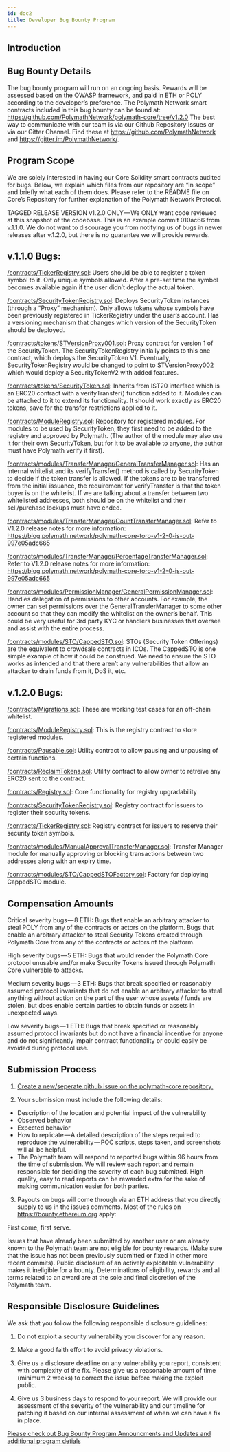 ```yaml
---
id: doc2
title: Developer Bug Bounty Program
---
```


## Introduction

## Bug Bounty Details

The bug bounty program will run on an ongoing basis. Rewards will be assessed based on the OWASP framework, and paid in ETH or POLY according to the developer’s preference. The Polymath Network smart contracts included in this bug bounty can be found at: https://github.com/PolymathNetwork/polymath-core/tree/v1.2.0
The best way to communicate with our team is via our Github Repository Issues or via our Gitter Channel. Find these at https://github.com/PolymathNetwork and https://gitter.im/PolymathNetwork/.

## Program Scope

We are solely interested in having our Core Solidity smart contracts audited for bugs. Below, we explain which files from our repository are “in scope” and briefly what each of them does. Please refer to the README file on Core’s Repository for further explanation of the Polymath Network Protocol.

TAGGED RELEASE VERSION v1.2.0 ONLY — We ONLY want code reviewed at this snapshot of the codebase. This is an example commit 010ac66 from v.1.1.0. We do not want to discourage you from notifying us of bugs in newer releases after v.1.2.0, but there is no guarantee we will provide rewards.

## v.1.1.0 Bugs: 

[/contracts/TickerRegistry.sol](https://github.com/PolymathNetwork/polymath-core/blob/master/contracts/TickerRegistry.sol): Users should be able to register a token symbol to it. Only unique symbols allowed. After a pre-set time the symbol becomes available again if the user didn’t deploy the actual token.

[/contracts/SecurityTokenRegistry.sol](https://github.com/PolymathNetwork/polymath-core/blob/master/contracts/SecurityTokenRegistry.sol): Deploys SecurityToken instances (through a “Proxy” mechanism). Only allows tokens whose symbols have been previously registered in TickerRegistry under the user’s account. Has a versioning mechanism that changes which version of the SecurityToken should be deployed.

[/contracts/tokens/STVersionProxy001.sol](https://github.com/PolymathNetwork/polymath-core/blob/master/contracts/tokens/STVersionProxy001.sol): Proxy contract for version 1 of the SecurityToken. The SecurityTokenRegistry initially points to this one contract, which deploys the SecurityToken V1. Eventually, SecurityTokenRegistry would be changed to point to STVersionProxy002 which would deploy a SecurityTokenV2 with added features.

[/contracts/tokens/SecurityToken.sol](https://github.com/PolymathNetwork/polymath-core/blob/master/contracts/tokens/SecurityToken.sol): Inherits from IST20 interface which is an ERC20 contract with a verifyTransfer() function added to it. Modules can be attached to it to extend its functionality. It should work exactly as ERC20 tokens, save for the transfer restrictions applied to it.

[/contracts/ModuleRegistry.sol](https://github.com/PolymathNetwork/polymath-core/blob/master/contracts/ModuleRegistry.sol): Repository for registered modules. For modules to be used by SecurityToken, they first need to be added to the registry and approved by Polymath. (The author of the module may also use it for their own SecurityToken, but for it to be available to anyone, the author must have Polymath verify it first).

[/contracts/modules/TransferManager/GeneralTransferManager.sol](https://github.com/PolymathNetwork/polymath-core/blob/master/contracts/modules/TransferManager/GeneralTransferManager.sol): Has an internal whitelist and its verifyTransfer() method is called by SecurityToken to decide if the token transfer is allowed. If the tokens are to be transferred from the initial issuance, the requirement for verifyTransfer is that the token buyer is on the whitelist. If we are talking about a transfer between two whitelisted addresses, both should be on the whitelist and their sell/purchase lockups must have ended.

[/contracts/modules/TransferManager/CountTransferManager.sol](https://github.com/PolymathNetwork/polymath-core/blob/master/contracts/modules/TransferManager/CountTransferManager.sol): Refer to V1.2.0 release notes for more information: https://blog.polymath.network/polymath-core-toro-v1-2-0-is-out-997e05adc665

[/contracts/modules/TransferManager/PercentageTransferManager.sol](https://github.com/PolymathNetwork/polymath-core/blob/master/contracts/modules/TransferManager/PercentageTransferManager.sol): Refer to V1.2.0 release notes for more information: https://blog.polymath.network/polymath-core-toro-v1-2-0-is-out-997e05adc665

[/contracts/modules/PermissionManager/GeneralPermissionManager.sol](https://github.com/PolymathNetwork/polymath-core/blob/master/contracts/modules/PermissionManager/GeneralPermissionManager.sol): Handles delegation of permissions to other accounts. For example, the owner can set permissions over the GeneralTransferManager to some other account so that they can modify the whitelist on the owner’s behalf. This could be very useful for 3rd party KYC or handlers businesses that oversee and assist with the entire process.

[/contracts/modules/STO/CappedSTO.sol](https://github.com/PolymathNetwork/polymath-core/blob/master/contracts/modules/STO/CappedSTO.sol): STOs (Security Token Offerings) are the equivalent to crowdsale contracts in ICOs. The CappedSTO is one simple example of how it could be construed. We need to ensure the STO works as intended and that there aren’t any vulnerabilities that allow an attacker to drain funds from it, DoS it, etc.

## v.1.2.0 Bugs: 

[/contracts/Migrations.sol](https://github.com/PolymathNetwork/polymath-core/blob/master/contracts/Migrations.sol): These are working test cases for an off-chain whitelist.

[/contracts/ModuleRegistry.sol](https://github.com/PolymathNetwork/polymath-core/blob/master/contracts/ModuleRegistry.sol): This is the registry contract to store registered modules.

[/contracts/Pausable.sol](https://github.com/PolymathNetwork/polymath-core/blob/master/contracts/Pausable.sol): Utility contract to allow pausing and unpausing of certain functions.

[/contracts/ReclaimTokens.sol](https://github.com/PolymathNetwork/polymath-core/blob/master/contracts/ReclaimTokens.sol): Utility contract to allow owner to retreive any ERC20 sent to the contract.

[/contracts/Registry.sol](https://github.com/PolymathNetwork/polymath-core/blob/master/contracts/Registry.sol): Core functionality for registry upgradability

[/contracts/SecurityTokenRegistry.sol](https://github.com/PolymathNetwork/polymath-core/blob/master/contracts/SecurityTokenRegistry.sol): Registry contract for issuers to register their security tokens.

[/contracts/TickerRegistry.sol](https://github.com/PolymathNetwork/polymath-core/blob/master/contracts/TickerRegistry.sol): Registry contract for issuers to reserve their security token symbols.

[/contracts/modules/ManualApprovalTransferManager.sol](https://github.com/PolymathNetwork/polymath-core/blob/master/contracts/modules/TransferManager/ManualApprovalTransferManager.sol): Transfer Manager module for manually approving or blocking transactions between two addresses along with an expiry time.

[/contracts/modules/STO/CappedSTOFactory.sol](https://github.com/PolymathNetwork/polymath-core/blob/master/contracts/modules/STO/CappedSTOFactory.sol): Factory for deploying CappedSTO module.

## Compensation Amounts

Critical severity bugs — 8 ETH: Bugs that enable an arbitrary attacker to steal POLY from any of the contracts or actors on the platform. Bugs that enable an arbitrary attacker to steal Security Tokens created through Polymath Core from any of the contracts or actors nf the platform.

High severity bugs — 5 ETH: Bugs that would render the Polymath Core protocol unusable and/or make Security Tokens issued through Polymath Core vulnerable to attacks.

Medium severity bugs — 3 ETH: Bugs that break specified or reasonably assumed protocol invariants that do not enable an arbitrary attacker to steal anything without action on the part of the user whose assets / funds are stolen, but does enable certain parties to obtain funds or assets in unexpected ways.

Low severity bugs — 1 ETH: Bugs that break specified or reasonably assumed protocol invariants but do not have a financial incentive for anyone and do not significantly impair contract functionality or could easily be avoided during protocol use.

## Submission Process

1. [Create a new/seperate github issue on the polymath-core repository.](https://github.com/PolymathNetwork/polymath-core/issues/new)

2. Your submission must include the following details:
- Description of the location and potential impact of the vulnerability
- Observed behavior
- Expected behavior
- How to replicate — A detailed description of the steps required to reproduce the vulnerability — POC scripts, steps taken, and screenshots will all be helpful.
- The Polymath team will respond to reported bugs within 96 hours from the time of submission. We will review each report and remain responsible for deciding the severity of each bug submitted. High quality, easy to read reports can be rewarded extra for the sake of making communication easier for both parties.

3. Payouts on bugs will come through via an ETH address that you directly supply to us in the issues comments.
Most of the rules on https://bounty.ethereum.org apply:

First come, first serve.

Issues that have already been submitted by another user or are already known to the Polymath team are not eligible for bounty rewards. (Make sure that the issue has not been previously submitted or fixed in other more recent commits). Public disclosure of an actively exploitable vulnerability makes it ineligible for a bounty. Determinations of eligibility, rewards and all terms related to an award are at the sole and final discretion of the Polymath team.

## Responsible Disclosure Guidelines

We ask that you follow the following responsible disclosure guidelines:

1. Do not exploit a security vulnerability you discover for any reason.

2. Make a good faith effort to avoid privacy violations.

3. Give us a disclosure deadline on any vulnerability you report, consistent with complexity of the fix. Please give us a reasonable amount of time (minimum 2 weeks) to correct the issue before making the exploit public.

4. Give us 3 business days to respond to your report. We will provide our assessment of the severity of the vulnerability and our timeline for patching it based on our internal assessment of when we can have a fix in place.

[Please check out Bug Bounty Program Announcments and Updates and additional program detials](https://blog.polymath.network/announcing-the-polymath-network-bug-bounty-3e4a78ac9809)
